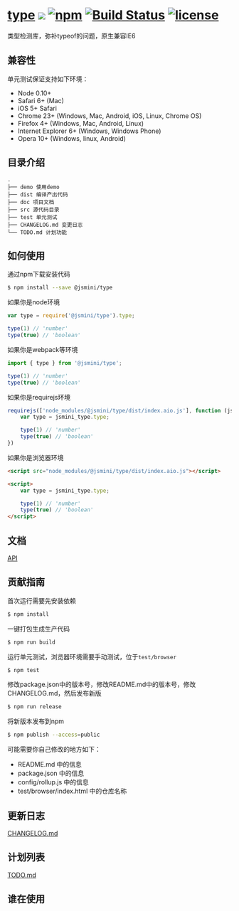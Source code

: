 # [type](https://github.com/jsmini/type) [![](https://img.shields.io/badge/Powered%20by-jslib%20base-brightgreen.svg)](https://github.com/yanhaijing/jslib-base) [![npm](https://img.shields.io/badge/npm-0.4.0-orange.svg)](https://www.npmjs.com/package/@jsmini/type) [![Build Status](https://travis-ci.org/jsmini/type.svg?branch=master)](https://travis-ci.org/jsmini/type) [![license](https://img.shields.io/badge/license-MIT-blue.svg)](https://github.com/jsmini/type/blob/master/LICENSE)
类型检测库，弥补typeof的问题，原生兼容IE6

## 兼容性
单元测试保证支持如下环境：

- Node 0.10+
- Safari 6+ (Mac)
- iOS 5+ Safari
- Chrome 23+ (Windows, Mac, Android, iOS, Linux, Chrome OS)
- Firefox 4+ (Windows, Mac, Android, Linux)
- Internet Explorer 6+ (Windows, Windows Phone)
- Opera 10+ (Windows, linux, Android)

## 目录介绍

```
.
├── demo 使用demo
├── dist 编译产出代码
├── doc 项目文档
├── src 源代码目录
├── test 单元测试
├── CHANGELOG.md 变更日志
└── TODO.md 计划功能
```

## 如何使用
通过npm下载安装代码

```bash
$ npm install --save @jsmini/type
```

如果你是node环境

```js
var type = require('@jsmini/type').type;

type(1) // 'number'
type(true) // 'boolean'
```

如果你是webpack等环境

```js
import { type } from '@jsmini/type';

type(1) // 'number'
type(true) // 'boolean'
```

如果你是requirejs环境

```js
requirejs(['node_modules/@jsmini/type/dist/index.aio.js'], function (jsmini_type) {
    var type = jsmini_type.type;

    type(1) // 'number'
    type(true) // 'boolean'
})
```

如果你是浏览器环境

```html
<script src="node_modules/@jsmini/type/dist/index.aio.js"></script>

<script>
    var type = jsmini_type.type;

    type(1) // 'number'
    type(true) // 'boolean'
</script>
```

## 文档
[API](https://github.com/jsmini/type/blob/master/doc/api.md)

## 贡献指南
首次运行需要先安装依赖

```bash
$ npm install
```

一键打包生成生产代码

```bash
$ npm run build
```

运行单元测试，浏览器环境需要手动测试，位于`test/browser`

```bash
$ npm test
```

修改package.json中的版本号，修改README.md中的版本号，修改CHANGELOG.md，然后发布新版

```bash
$ npm run release
```

将新版本发布到npm

```bash
$ npm publish --access=public
```

可能需要你自己修改的地方如下：

- README.md 中的信息
- package.json 中的信息
- config/rollup.js 中的信息
- test/browser/index.html 中的仓库名称

## 更新日志
[CHANGELOG.md](https://github.com/jsmini/type/blob/master/CHANGELOG.md)

## 计划列表
[TODO.md](https://github.com/jsmini/type/blob/master/TODO.md)

## 谁在使用

